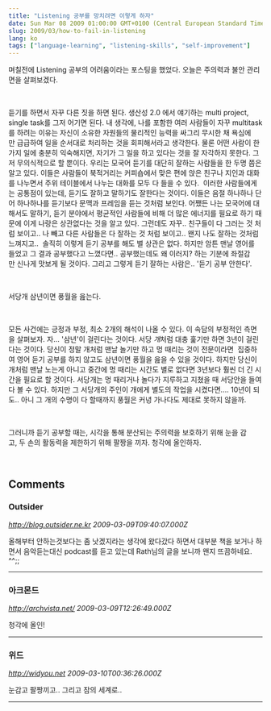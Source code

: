 ```yaml
---
title: "Listening 공부를 망치려면 이렇게 하자"
date: Sun Mar 08 2009 01:00:00 GMT+0100 (Central European Standard Time)
slug: 2009/03/how-to-fail-in-listening
lang: ko
tags: ["language-learning", "listening-skills", "self-improvement"]
---
```


며칠전에 Listening 공부의 어려움이라는 포스팅을 했었다. 오늘은 주의력과 불안 관리면을 살펴보겠다. 

 

듣기를 하면서 자꾸 다른 짓을 하면 된다. 생산성 2.0 에서 얘기하는 multi project, single task를 그저 어기면 된다. 내 생각에, 나를 포함한 여러 사람들이 자꾸 multitask를 하려는 이유는 자신이 소유한 자원들의 물리적인 능력을 싸그리 무시한 채 욕심에만 급급하여 일을 순서대로 처리하는 것을 회피해서라고 생각한다. 물론 어떤 사람이 한가지 일에 충분히 익숙해지면, 자기가 그 일을 하고 있다는 것을 잘 자각하지 못한다. 그저 무의식적으로 할 뿐이다. 우리는 모국어 듣기를 대단히 잘하는 사람들을 한 두명 쯤은 알고 있다. 이들은 사람들이 북적거리는 커피숍에서 맞은 편에 앉은 친구나 지인과 대화를 나누면서 주위 테이블에서 나누는 대화를 모두 다 들을 수 있다.  이러한 사람들에게는 공통점이 있는데, 듣기도 잘하고 말하기도 잘한다는 것이다. 이들은 음절 하나하나 단어 하나하나를 듣기보다 문맥과 프레임을 듣는 것처럼 보인다. 어쨌든 나는 모국어에 대해서도 말하기, 듣기 분야에서 평균적인 사람들에 비해 더 많은 에너지를 필요로 하기 때문에 이게 나랑은 상관없다는 것을 알고 있다. 그런데도 자꾸.. 친구들이 다 그러는 것 처럼 보이고.. 나 빼고 다른 사람들은 다 잘하는 것 처럼 보이고.. 왠지 나도 잘하는 것처럼 느껴지고..  솔직히 이렇게 듣기 공부를 해도 별 상관은 없다. 하지만 암튼 맨날 영어를 들었고 그 결과 공부했다고 느꼈다면.. 공부했는데도 왜 이러지? 하는 기분에 좌절감만 신나게 맛보게 될 것이다. 그리고 그렇게 듣기 잘하는 사람은.. '듣기 공부 안한다'.

 

서당개 삼년이면 풍월을 읊는다. 

 

모든 사건에는 긍정과 부정, 최소 2개의 해석이 나올 수 있다. 이 속담의 부정적인 측면을 살펴보자. 자... '삼년'이 걸린다는 것이다. 서당 *개*처럼 대충 훑기만 하면 3년이 걸린다는 것이다. 당신이 정말 개처럼 맨날 놀기만 하고 멍 때리는 것이 전문이라면  집중하여 영어 듣기 공부를 하지 않고도 삼년이면 풍월을 읊을 수 있을 것이다. 하지만 당신이 개처럼 맨날 노는게 아니고 중간에 멍 때리는 시간도 별로 없다면 3년보다 훨씬 더 긴 시간을 필요로 할 것이다. 서당개는 멍 때리거나 놀다가 지루하고 지쳤을 때 서당안을 들여다 볼 수 있다. 하지만 그 서당개의 주인이 개에게 별도의 작업을 시켰다면.... 10년이 되도.. 아니 그 개의 수명이 다 할때까지 풍월은 커녕 가나다도 제대로 못하지 않을까.

 

그러니까 듣기 공부할 때는, 시각을 통해 분산되는 주의력을 보호하기 위해 눈을 감고, 두 손의 활동력을 제한하기 위해 팔짱을 끼자. 청각에 올인하자. 

 
## Comments

### Outsider
*http://blog.outsider.ne.kr*
*2009-03-09T09:40:07.000Z*

올해부터 안하는것보다는 좀 낫겠지라는 생각에 왔다갔다 하면서 대부분 책을 보거나 하면서 음악듣는대신 podcast를 듣고 있는데 Rath님의 글을 보니까 왠지 뜨끔하네요. ^^;;

---

### 아크몬드
*http://archvista.net/*
*2009-03-09T12:26:49.000Z*

청각에 올인!

---

### 위드
*http://widyou.net*
*2009-03-10T00:36:26.000Z*

눈감고 팔짱끼고..
그리고 잠의 세계로..

---
